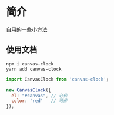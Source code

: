 # 简介
自用的一些小方法

## 使用文档
```
npm i canvas-clock
yarn add canvas-clock
```
```js
import CanvasClock from 'canvas-clock';
```

```js
new CanvasClock({
  el: "#canvas", // 必传
  color: 'red'   // 可传
});
```

